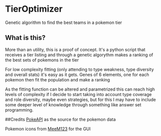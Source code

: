 # TierOptimizer
Genetic algorithm to find the best teams in a pokemon tier

## What is this?
More than an utility, this is a proof of concept. It's a python script that receives a tier listing and through a genetic algorythm makes a ranking of the best sets of pokemons in the tier

For low complexity fitting (only attending to type weakness, type diversity and overall stats) it's easy as it gets. Genes of 6 elements, one for each pokemon then fit the population and make a ranking

As the fitting function can be altered and parametrized this can reach high levels of complexity if I decide to start taking into account type coverage and role diversity, maybe even strategies, but for this I may have to include some deeper level of knowledge through something like answer set programming.

##Credits
[PokeAPI](http://pokeapi.co/) as the source for the pokemon data

Pokemon icons from [MeeM123](http://meem123.deviantart.com/art/POKEMON-XY-AND-ORAS-GEN-6-MENU-SPRITES-ICONS-V8-435245381) for the GUI 
